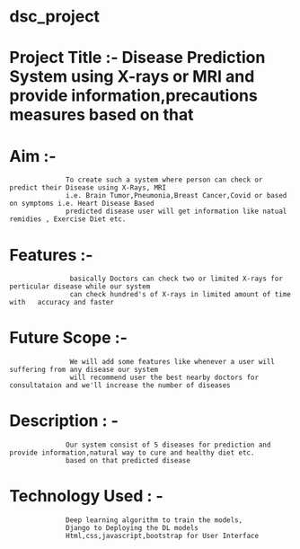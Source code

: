 # dsc_project

# Project Title :- Disease Prediction System using X-rays or MRI and provide information,precautions measures based on that

# Aim           :- 
                  To create such a system where person can check or predict their Disease using X-Rays, MRI 
                  i.e. Brain Tumor,Pneumonia,Breast Cancer,Covid or based on symptoms i.e. Heart Disease Based 
                  predicted disease user will get information like natual remidies , Exercise Diet etc. 

# Features      :- 
                   basically Doctors can check two or limited X-rays for perticular disease while our system 
                   can check hundred's of X-rays in limited amount of time with   accuracy and faster 

# Future Scope  :- 
                   We will add some features like whenever a user will suffering from any disease our system 
                   will recommend user the best nearby doctors for consultataion and we'll increase the number of diseases

# Description   : -
                  Our system consist of 5 diseases for prediction and provide information,natural way to cure and healthy diet etc.
                  based on that predicted disease
                  
# Technology Used : -
                  Deep learning algorithm to train the models,
                  Django to Deploying the DL models
                  Html,css,javascript,bootstrap for User Interface
  

